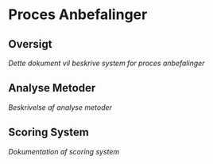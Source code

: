 # Proces Anbefalinger

## Oversigt
*Dette dokument vil beskrive system for proces anbefalinger*

## Analyse Metoder
*Beskrivelse af analyse metoder*

## Scoring System
*Dokumentation af scoring system*